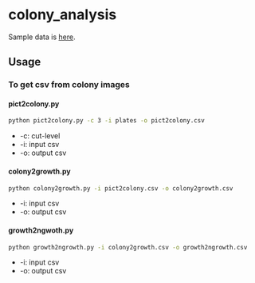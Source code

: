 # colony_analysis

Sample data is [here](https://drive.google.com/drive/folders/1oGhDGgz8nyfXi1upOZf3obbIuDiuBR4O?usp=sharing).
## Usage
### To get csv from colony images
#### pict2colony.py
  ```sh
  python pict2colony.py -c 3 -i plates -o pict2colony.csv
  ```
- -c: cut-level
- -i: input csv
- -o: output csv

#### colony2growth.py
  ```sh
  python colony2growth.py -i pict2colony.csv -o colony2growth.csv
  ```
- -i: input csv
- -o: output csv

#### growth2ngwoth.py
  ```sh
  python growth2ngrowth.py -i colony2growth.csv -o growth2ngrowth.csv
  ```
- -i: input csv
- -o: output csv
